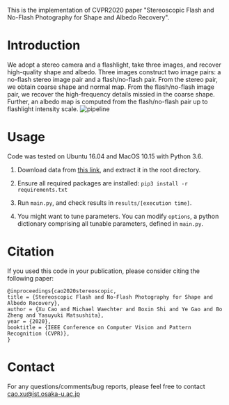 This is the implementation of CVPR2020 paper "Stereoscopic Flash and No-Flash Photography for Shape and Albedo Recovery".
# Introduction
We adopt a stereo camera and a flashlight, take three images, and recover high-quality shape and albedo. Three images construct two image pairs: a no-flash stereo image pair and a flash/no-flash pair.
From the stereo pair, we obtain coarse shape and normal map. From the flash/no-flash image pair, we recover the high-frequency details missied in the coarse shape. Further, an albedo map is computed from the flash/no-flash pair up to flashlight intensity scale.
![pipeline](/img/pipeline.png) 
# Usage
Code was tested on Ubuntu 16.04 and MacOS 10.15 with Python 3.6.

1. Download data from [this link](https://drive.google.com/open?id=1kERor3ToBMs1LbGFv4X_IDbGvPc-XVDe), and extract it in the root directory.

2. Ensure all required packages are installed:
`pip3 install -r requirements.txt`

3. Run `main.py`, and check results in `results/[execution time]`.

4. You might want to tune parameters. You can modify `options`, a python dictionary comprising all tunable parameters, defined in `main.py`.

# Citation
If you used this code in your publication, please consider citing the following paper:
```
@inproceedings{cao2020stereoscopic,
title = {Stereoscopic Flash and No-Flash Photography for Shape and Albedo Recovery},
author = {Xu Cao and Michael Waechter and Boxin Shi and Ye Gao and Bo Zheng and Yasuyuki Matsushita},
year = {2020},
booktitle = {IEEE Conference on Computer Vision and Pattern Recognition (CVPR)},
}
```
# Contact
For any questions/comments/bug reports, please feel free to contact cao.xu@ist.osaka-u.ac.jp